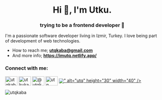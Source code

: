 <h1 align="center">Hi 👋, I'm Utku.</h1>
<h3 align="center">trying to be a frontend developer 🤪</h3>

<p align="left"> 
  I'm a passionate software developer living in Izmir, Turkey. I love being part of development of web technologies.
</p>

- How to reach me; **utqkaba@gmail.com**
- And more info; **https://imutq.netlify.app/**

<h3 align="left">Connect with me:</h3>
<p align="left">
<a href="https://twitter.com/utqkaba" target="blank"><img align="center" src="https://raw.githubusercontent.com/rahuldkjain/github-profile-readme-generator/master/src/images/icons/Social/twitter.svg" alt="utqkaba" height="30" width="40" /></a>
<a href="https://linkedin.com/in/utkukaba" target="blank"><img align="center" src="https://raw.githubusercontent.com/rahuldkjain/github-profile-readme-generator/master/src/images/icons/Social/linked-in-alt.svg" alt="utkukaba" height="30" width="40" /></a>
<a href="https://medium.com/@utkukaba" target="blank"><img align="center" src="https://raw.githubusercontent.com/rahuldkjain/github-profile-readme-generator/master/src/images/icons/Social/medium.svg" alt="@utqkaba" height="30" width="40" /></a>
<a href="https://www.leetcode.com/utq" target="blank"><img align="center" src="https://raw.githubusercontent.com/rahuldkjain/github-profile-readme-generator/master/src/images/icons/Social/leet-code.svg" alt="utq" height="30" width="40" /></a>
<a href="https://www.codewars.com/users/utqkaba" target="blank"><img align="center" src="<svg role="img" viewBox="0 0 24 24" xmlns="http://www.w3.org/2000/svg"><title>Codewars</title><path d="M1.072.142A1.072 1.072 0 0 0 0 1.214v21.572a1.072 1.072 0 0 0 1.072 1.072h21.856A1.072 1.072 0 0 0 24 22.786V1.214A1.072 1.072 0 0 0 22.928.142zm9.736 1.818a.904.904 0 0 1 .828.539.784.784 0 0 1 1.274.493.639.639 0 0 1 .29-.06c.33.008.59.262.625.575a1.322 1.322 0 0 1 .624-.515 1.325 1.325 0 0 1 1.718.71 1.098 1.098 0 0 1 .306-.236 1.102 1.102 0 0 1 1.483.479 1.094 1.094 0 0 1 .12.47.994.994 0 0 1 1.322 1.214.904.904 0 0 1 .874 1.438.784.784 0 0 1 .176 1.356.639.639 0 0 1 .19.224.642.642 0 0 1-.011.613 1.326 1.326 0 0 1 .482.235 1.334 1.334 0 0 1 .258 1.842 1.098 1.098 0 0 1 .35.15 1.102 1.102 0 0 1 .337 1.516 1.094 1.094 0 0 1-.344.344.994.994 0 0 1 .228 1.318 1.006 1.006 0 0 1-.605.434.904.904 0 0 1-.803 1.482.814.814 0 0 0-.008-.04.784.784 0 0 1-1.075.873.639.639 0 0 1-.098.28.625.625 0 0 1-.43.288 1.33 1.33 0 0 1 .023.456 1.334 1.334 0 0 1-1.44 1.173 1.098 1.098 0 0 1 .054.377 1.102 1.102 0 0 1-1.128 1.072 1.098 1.098 0 0 1-.47-.12.994.994 0 0 1-1.696.583.904.904 0 0 1-1.685.075.784.784 0 0 1-1.274-.493.639.639 0 0 1-.29.064.64.64 0 0 1-.621-.58l.004-.007a1.326 1.326 0 0 1-.632.523 1.334 1.334 0 0 1-1.718-.706 1.098 1.098 0 0 1-.306.232 1.102 1.102 0 0 1-1.48-.478 1.094 1.094 0 0 1-.123-.471.994.994 0 0 1-1.318-1.21.904.904 0 0 1-.874-1.442.784.784 0 0 1-.176-1.356.639.639 0 0 1-.194-.224.642.642 0 0 1 .011-.61l.019.004a1.326 1.326 0 0 1-.497-.239 1.334 1.334 0 0 1-.262-1.845 1.098 1.098 0 0 1-.35-.146 1.102 1.102 0 0 1-.337-1.52 1.094 1.094 0 0 1 .347-.34A.994.994 0 0 1 2.88 9a.904.904 0 0 1 .803-1.48.784.784 0 0 1 1.083-.836.639.639 0 0 1 .098-.28.649.649 0 0 1 .433-.288 1.33 1.33 0 0 1-.026-.452A1.334 1.334 0 0 1 6.716 4.49a1.098 1.098 0 0 1-.06-.377 1.101 1.101 0 0 1 1.13-1.073 1.094 1.094 0 0 1 .47.115.994.994 0 0 1 1.696-.579.904.904 0 0 1 .857-.617zM3.683 7.519a.784.784 0 0 0 .008.041l-.004-.04a.904.904 0 0 0-.004-.001zM17.502 19.61a1.098 1.098 0 0 0-.002-.004h-.037a1.334 1.334 0 0 0 .039.004zM13.825 3.507a1.322 1.322 0 0 0-.008.012l.008-.011zm-2.369-.014l-.003.003a.9.9 0 0 1-.665.27.896.896 0 0 1-.583-.232.994.994 0 0 1-.986.732.99.99 0 0 1-.362-.075 1.098 1.098 0 0 1-1.061 1.046 1.326 1.326 0 0 1 .123.736 1.334 1.334 0 0 1-.725 1.035 1.1 1.1 0 0 1 .307.795 1.106 1.106 0 0 1-.232.65c.321.18.53.523.523.915a1.016 1.016 0 0 1-.07.337.915.915 0 0 1 .82.937.923.923 0 0 1-.01.138.74.74 0 0 1 .157-.01c.343.007.627.25.702.57a.661.661 0 0 1 .38-.111c.31.007.561.224.632.511a.418.418 0 0 1 .381-.015 1.352 1.352 0 0 1 .303-.63.418.418 0 0 1-.12-.143.422.422 0 0 1 .004-.392.665.665 0 0 1-.325-1.117.736.736 0 0 1-.359-.336.74.74 0 0 1 .385-1.023.747.747 0 0 0-.06.026.915.915 0 0 1-.201-.262.915.915 0 0 1 .623-1.315V6.53a1.02 1.02 0 0 1 .437-1.371 1.012 1.012 0 0 1 .553-.112 1.11 1.11 0 0 1 .598-1.054 1.12 1.12 0 0 1 .06-.026.642.642 0 0 1-.109-.21.784.784 0 0 1-.455.132.784.784 0 0 1-.662-.396zm4.573 1.512a1.326 1.326 0 0 1-.587.46 1.334 1.334 0 0 1-1.255-.142v-.011a1.11 1.11 0 0 1-.553.66 1.106 1.106 0 0 1-.683.113 1.02 1.02 0 0 1-.553.889 1.016 1.016 0 0 1-.329.105.918.918 0 0 1-.43 1.169.923.923 0 0 1-.127.056.74.74 0 0 1 .086.13.738.738 0 0 1-.168.89.661.661 0 0 1 .28.283.655.655 0 0 1-.149.796.418.418 0 0 1 .153.164c.019.034.03.068.038.101a1.356 1.356 0 0 1 .672-.015.422.422 0 0 1 .056-.142.422.422 0 0 1 .34-.194.665.665 0 0 1 .796-.848.736.736 0 0 1 .112-.478.733.733 0 0 1 1.016-.224.915.915 0 0 1 .127-.306.915.915 0 0 1 1.27-.28.915.915 0 0 1 .179.153 1.02 1.02 0 0 1 1.408-.314 1.012 1.012 0 0 1 .374.422c.355-.24.833-.261 1.214-.015a1.11 1.11 0 0 1 .209.172.642.642 0 0 1 .082-.108.784.784 0 0 1-.332-.337.784.784 0 0 1 .03-.77.9.9 0 0 1-.553-.455.896.896 0 0 1-.075-.624.994.994 0 0 1-1.117-.511.994.994 0 0 1-.104-.359 1.098 1.098 0 0 1-1.427-.43zM5.249 7.37a.784.784 0 0 1-.124.46.784.784 0 0 1-.68.362c.06.235.026.49-.112.71a.896.896 0 0 1-.5.377c.31.325.373.829.12 1.225a.99.99 0 0 1-.255.269 1.098 1.098 0 0 1 .351 1.45 1.326 1.326 0 0 1 .691.276 1.334 1.334 0 0 1 .512 1.154c.28-.064.579-.019.84.15a1.106 1.106 0 0 1 .438.53 1.02 1.02 0 0 1 1.05.03 1.016 1.016 0 0 1 .257.231.914.914 0 0 1 1.225-.224.919.919 0 0 1 .112.086.74.74 0 0 1 .071-.142.74.74 0 0 1 .852-.306.661.661 0 0 1 .1-.381.664.664 0 0 1 .763-.273.418.418 0 0 1 .246-.373 1.36 1.36 0 0 1-.358-.523v-.008a.418.418 0 0 1-.25.075.422.422 0 0 1-.344-.19.665.665 0 0 1-1.132-.243.736.736 0 0 1-.47.149.733.733 0 0 1-.718-.755.915.915 0 0 1-.329.049.915.915 0 0 1-.855-1.177h-.004a1.016 1.016 0 0 1-.993-1.042 1.012 1.012 0 0 1 .168-.534 1.11 1.11 0 0 1-.64-1.035 1.11 1.11 0 0 1 .068-.358.65.65 0 0 1-.1-.019zm11.127 2.133a.913.913 0 0 1-1.225.224.926.926 0 0 1-.112-.082.74.74 0 0 1-.067.142.74.74 0 0 1-.852.302.661.661 0 0 1-.105.385.662.662 0 0 1-.762.277.418.418 0 0 1-.063.212.426.426 0 0 1-.075.086 1.356 1.356 0 0 1 .314.564.418.418 0 0 1 .187-.04.422.422 0 0 1 .343.194.665.665 0 0 1 1.136.242.736.736 0 0 1 .467-.153c.41.008.728.348.72.755a.74.74 0 0 1 0 .008v-.005a.915.915 0 0 1 .326-.052.915.915 0 0 1 .896.941.919.919 0 0 1-.037.236c.564.015 1.008.482.993 1.046a1.012 1.012 0 0 1-.168.534 1.11 1.11 0 0 1 .647 1.035 1.11 1.11 0 0 1-.075.362l.004-.007.1.018a.784.784 0 0 1 .124-.46.784.784 0 0 1 .68-.362.9.9 0 0 1 .112-.71.896.896 0 0 1 .504-.373.994.994 0 0 1-.123-1.225.99.99 0 0 1 .257-.269 1.098 1.098 0 0 1-.35-1.453 1.326 1.326 0 0 1-.696-.273h-.003a1.334 1.334 0 0 1-.512-1.158 1.082 1.082 0 0 1-.837-.145 1.106 1.106 0 0 1-.44-.535 1.02 1.02 0 0 1-1.05-.026 1.016 1.016 0 0 1-.258-.235zm-.094 3.116l-.007.066a.74.74 0 0 0 .007-.066zm-2.864-.259a1.36 1.36 0 0 1-.363.598.418.418 0 0 1 .194.187.422.422 0 0 1-.007.396.665.665 0 0 1 .329 1.113.736.736 0 0 1 .358.336.739.739 0 0 1-.32.994.915.915 0 0 1 .197.261.91.91 0 0 1-.396 1.233.919.919 0 0 1-.224.082v.004a1.02 1.02 0 0 1-.44 1.374 1.012 1.012 0 0 1-.55.109 1.11 1.11 0 0 1-.661 1.083.642.642 0 0 1 .112.21.026.026 0 0 1-.004 0v.003a.784.784 0 0 1 .456-.134.784.784 0 0 1 .661.392.9.9 0 0 1 .665-.27.896.896 0 0 1 .587.236.994.994 0 0 1 .982-.736.99.99 0 0 1 .362.079v.022a1.1 1.1 0 0 1 1.061-1.072 1.326 1.326 0 0 1-.123-.736c.056-.46.34-.837.725-1.035l.003.004a1.102 1.102 0 0 1-.31-.795 1.106 1.106 0 0 1 .232-.654 1.02 1.02 0 0 1-.452-1.251.915.915 0 0 1-.822-.934.923.923 0 0 1 .011-.142.74.74 0 0 1-.157.015.74.74 0 0 1-.698-.572.661.661 0 0 1-.385.112.667.667 0 0 1-.627-.512.418.418 0 0 1-.217.053.418.418 0 0 1-.18-.045zm-.964.93a1.36 1.36 0 0 1-.336.042c-.112 0-.22-.012-.322-.038a.418.418 0 0 1-.06.295.422.422 0 0 1-.343.195.665.665 0 0 1-.792.844.736.736 0 0 1-.112.478.74.74 0 0 1-1.02.224.915.915 0 0 1-.127.306.915.915 0 0 1-1.266.28.919.919 0 0 1-.183-.153v.004a1.02 1.02 0 0 1-1.408.31 1.012 1.012 0 0 1-.374-.418c-.355.239-.83.261-1.214.015a1.113 1.113 0 0 1-.21-.172.65.65 0 0 1-.081.105.784.784 0 0 1 .336.336.784.784 0 0 1-.034.77.89.89 0 0 1 .553.455.896.896 0 0 1 .075.624.994.994 0 0 1 1.12.515.99.99 0 0 1 .101.355 1.098 1.098 0 0 1 1.431.43 1.326 1.326 0 0 1 .587-.46c.43-.172.896-.104 1.255.142a1.106 1.106 0 0 1 .549-.65 1.106 1.106 0 0 1 .683-.108 1.02 1.02 0 0 1 .553-.893 1.02 1.02 0 0 1 .333-.104.916.916 0 0 1 .425-1.17.919.919 0 0 1 .131-.052.736.736 0 0 1-.09-.134.738.738 0 0 1 .169-.886.661.661 0 0 1-.28-.284.67.67 0 0 1 .149-.799.418.418 0 0 1-.15-.164.418.418 0 0 1-.048-.24z"/></svg>" alt="utq" height="30" width="40" /></a>
</p>



<p><img align="center" src="https://github-readme-stats.vercel.app/api/top-langs?username=utqkaba&show_icons=true&locale=en&layout=compact" alt="utqkaba" /></p>

